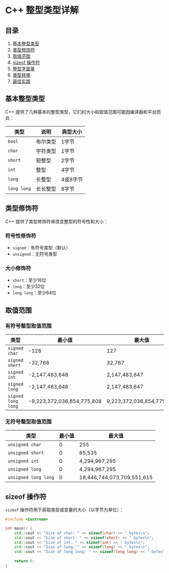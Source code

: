# C++ 整型类型详解

## 目录
1. [基本整型类型](#基本整型类型)
2. [类型修饰符](#类型修饰符)
3. [取值范围](#取值范围)
4. [sizeof 操作符](#sizeof-操作符)
5. [整型字面量](#整型字面量)
6. [类型转换](#类型转换)
7. [最佳实践](#最佳实践)

## 基本整型类型

C++ 提供了几种基本的整型类型，它们的大小和取值范围可能因编译器和平台而异：

| 类型 | 说明 | 典型大小 |
|------|------|----------|
| `bool` | 布尔类型 | 1字节 |
| `char` | 字符类型 | 1字节 |
| `short` | 短整型 | 2字节 |
| `int` | 整型 | 4字节 |
| `long` | 长整型 | 4或8字节 |
| `long long` | 长长整型 | 8字节 |

## 类型修饰符

C++ 提供了类型修饰符来改变整型的符号性和大小：

### 符号性修饰符
- `signed`：有符号类型（默认）
- `unsigned`：无符号类型

### 大小修饰符
- `short`：至少16位
- `long`：至少32位
- `long long`：至少64位

## 取值范围

### 有符号整型取值范围
| 类型 | 最小值 | 最大值 |
|------|--------|--------|
| `signed char` | -128 | 127 |
| `signed short` | -32,768 | 32,767 |
| `signed int` | -2,147,483,648 | 2,147,483,647 |
| `signed long` | -2,147,483,648 | 2,147,483,647 |
| `signed long long` | -9,223,372,036,854,775,808 | 9,223,372,036,854,775,807 |

### 无符号整型取值范围
| 类型 | 最小值 | 最大值 |
|------|--------|--------|
| `unsigned char` | 0 | 255 |
| `unsigned short` | 0 | 65,535 |
| `unsigned int` | 0 | 4,294,967,295 |
| `unsigned long` | 0 | 4,294,967,295 |
| `unsigned long long` | 0 | 18,446,744,073,709,551,615 |

## sizeof 操作符

`sizeof` 操作符用于获取类型或变量的大小（以字节为单位）：

```cpp
#include <iostream>

int main() {
    std::cout << "Size of char: " << sizeof(char) << " bytes\n";
    std::cout << "Size of short: " << sizeof(short) << " bytes\n";
    std::cout << "Size of int: " << sizeof(int) << " bytes\n";
    std::cout << "Size of long: " << sizeof(long) << " bytes\n";
    std::cout << "Size of long long: " << sizeof(long long) << " bytes\n";
    
    return 0;
}